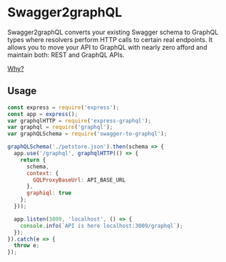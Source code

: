 # Swagger2graphQL

Swagger2graphQL converts your existing Swagger schema to GraphQL types where resolvers perform HTTP calls to certain real endpoints.
It allows you to move your API to GraphQL with nearly zero afford and maintain both: REST and GraphQL APIs.

<a href="https://medium.com/@raxwunter/moving-existing-api-from-rest-to-graphql-205bab22c184">Why?</a>

## Usage

```js
const express = require('express');
const app = express();
var graphqlHTTP = require('express-graphql');
var graphql = require('graphql');
var graphQLSchema = require('swagger-to-graphql');

graphQLSchema('./petstore.json').then(schema => {
  app.use('/graphql', graphqlHTTP(() => {
    return {
      schema,
      context: {
        GQLProxyBaseUrl: API_BASE_URL
      },
      graphiql: true
    };
  }));

  app.listen(3009, 'localhost', () => {
    console.info(`API is here localhost:3009/graphql`);
  });
}).catch(e => {
  throw e;
});
```
